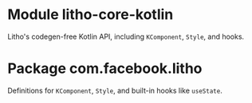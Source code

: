 # Module litho-core-kotlin

Litho's codegen-free Kotlin API, including `KComponent`, `Style`, and hooks.

# Package com.facebook.litho

Definitions for `KComponent`, `Style`, and built-in hooks like `useState`.
